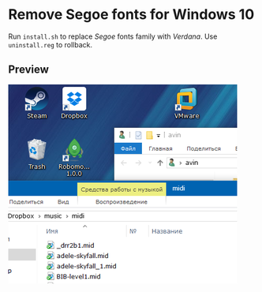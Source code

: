 # Remove Segoe fonts for Windows 10

Run `install.sh` to replace *Segoe* fonts family with *Verdana*. Use `uninstall.reg` to rollback.

## Preview 

![Preview](./assets/preview.png)